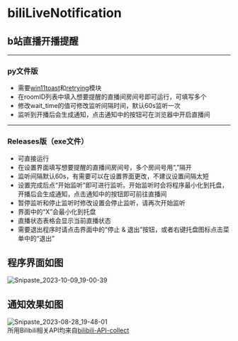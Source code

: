 # biliLiveNotification
## b站直播开播提醒  
***
### py文件版  
* 需要[win11toast](https://github.com/GitHub30/win11toast)和[retrying](https://github.com/rholder/retrying)模块  
* 在roomID列表中填入想要提醒的直播间房间号即可运行，可填写多个  
* 修改wait_time的值可修改监听间隔时间，默认60s监听一次  
* 监听到开播后会生成通知，点击通知中的按钮可在浏览器中开启直播间  
***
### Releases版（exe文件）  
* 可直接运行  
* 在设置界面填写想要提醒的直播间房间号，多个房间号用“,”隔开  
* 监听间隔默认60s，有需要可以在设置界面更改，不建议设置间隔太短  
* 设置完成后点“开始监听”即可进行监听。开始监听时会将程序最小化到托盘，开播后会生成通知，点击通知中的按钮即可前往直播间  
* 暂停监听和停止监听时修改设置会停止监听，请再次开始监听  
* 界面中的“X”会最小化到托盘  
* 直播状态表格会显示当前直播状态  
* 需要退出程序时请点击界面中的“停止 & 退出”按钮，或者右键托盘图标点击菜单中的“退出”  
## 程序界面如图
![Snipaste_2023-10-09_19-00-39](https://github.com/yunhuanyx/biliLiveNotification/assets/95404593/da9f50a5-080a-4492-a680-748ec190ed95)
## 通知效果如图
![Snipaste_2023-08-28_19-48-01](https://github.com/yunhuanyx/biliLiveNotification/assets/95404593/bf7359ac-069b-459a-9b9c-4eec6325e1fb)  
所用Bilibili相关API均来自[bilibili-API-collect](https://github.com/SocialSisterYi/bilibili-API-collect)
